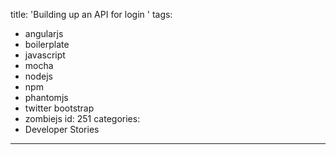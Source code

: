 title: 'Building up an API for login '
tags:
  - angularjs
  - boilerplate
  - javascript
  - mocha
  - nodejs
  - npm
  - phantomjs
  - twitter bootstrap
  - zombiejs
id: 251
categories:
  - Developer Stories
---

